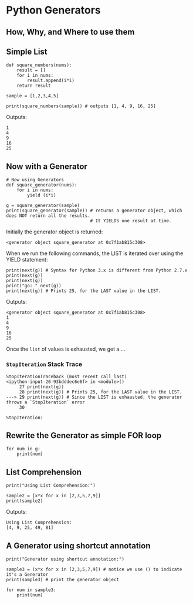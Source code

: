 # Python Generators
## How, Why, and Where to use them

## Simple List
```
def square_numbers(nums):
    result = []
    for i in nums:
        result.append(i*i)
    return result

sample = [1,2,3,4,5]

print(square_numbers(sample)) # outputs [1, 4, 9, 16, 25]
```
Outputs:
```
1
4
9
16
25
```

## Now with a Generator

```
# Now using Generators
def square_generator(nums):
    for i in nums:
        yield (i*i)
        
g = square_generator(sample)
print(square_generator(sample)) # returns a generator object, which does NOT return all the results.
                                # It YIELDS one result at time. 
```

Initially the generator object is returned:

```
<generator object square_generator at 0x7f1ab815c308>
```

When we run the following commands, the LIST is iterated over using the YIELD statement:
```
print(next(g)) # Syntax for Python 3.x is different from Python 2.7.x
print(next(g))
print(next(g))
print("go: " next(g))
print(next(g)) # Prints 25, for the LAST value in the LIST.
```
Outputs:
```
<generator object square_generator at 0x7f1ab815c308>
1
4
9
16
25
```
Once the `list` of values is exhausted, we get a....

### `StopIteration` Stack Trace

```
StopIterationTraceback (most recent call last)
<ipython-input-20-93bdddec6e6f> in <module>()
     27 print(next(g))
     28 print(next(g)) # Prints 25, for the LAST value in the LIST.
---> 29 print(next(g)) # Since the LIST is exhausted, the generator throws a `StopIteration` error
     30 

StopIteration: 

```

## Rewrite the Generator as simple FOR loop
```
for num in g:
    print(num)
```

## List Comprehension     
```
print("Using List Comprehension:")

sample2 = [x*x for x in [2,3,5,7,9]]  
print(sample2)
```
Outputs:
```
Using List Comprehension:
[4, 9, 25, 49, 81]
```

## A Generator using shortcut annotation
```
print("Generator using shortcut annotation:")

sample3 = (x*x for x in [2,3,5,7,9]) # notice we use () to indicate it's a Generator
print(sample3) # print the generator object

for num in sample3:
    print(num)
```

